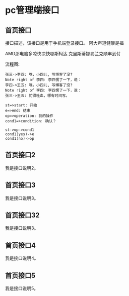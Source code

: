 # pc管理端接口

## 首页接口

接口描述，该接口是用于手机端登录接口。 阿大声道健康是福

AMD那电脑多凉快凉快哪斯柯达 克里斯蒂娜弗兰克顺丰到付

流程图:   


```sequence
张三->李四: 嘿，小四儿, 写博客了没?
Note right of 李四: 李四愣了一下，说：
李四->王五: 嘿，小四儿, 写博客了没?
Note right of 李四: 李四愣了一下，说：
张三->王五: 忙得吐血，哪有时间写。
```

```flow
st=>start: 开始
e=>end: 结束
op=>operation: 我的操作
cond1=>condition: 确认？

st->op->cond1
cond1(yes)->e
cond1(no)->op
``` 

<api mapping="/demo/index" method="post"></api>


## 首页接口2

我是接口说明2。 


<api mapping="/demo/index2" method="post"></api>


## 首页接口3

我是接口说明3。 

<api mapping="/demo/index3" method="post"></api>

## 首页接口32

我是接口说明3。 

<api mapping="/demo/index3xxxx" method="get"></api>


## 首页接口4

我是接口说明4。 

<api mapping="/demo/index4" method="post"></api>



## 首页接口5

我是接口说明5。



<api mapping="/demo/index5" method="post"></api>


